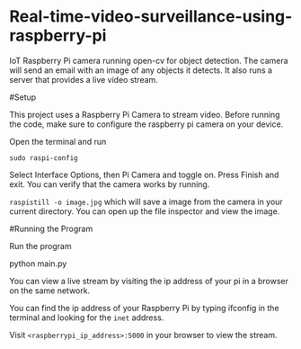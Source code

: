 # Real-time-video-surveillance-using-raspberry-pi
IoT Raspberry Pi camera running open-cv for object detection. The camera will send an email with an image of any objects it detects. It also runs a server that provides a live video stream.

#Setup

This project uses a Raspberry Pi Camera to stream video. Before running the code, make sure to configure the raspberry pi camera on your device.

Open the terminal and run

```sudo raspi-config```

Select Interface Options, then Pi Camera and toggle on. Press Finish and exit.
You can verify that the camera works by running.

```raspistill -o image.jpg```
which will save a image from the camera in your current directory. You can open up the file inspector and view the image.

#Running the Program

Run the program

python main.py

You can view a live stream by visiting the ip address of your pi in a browser on the same network. 

You can find the ip address of your Raspberry Pi by typing ifconfig in the terminal and looking for the ```inet``` address.

Visit ```<raspberrypi_ip_address>:5000``` in your browser to view the stream.
